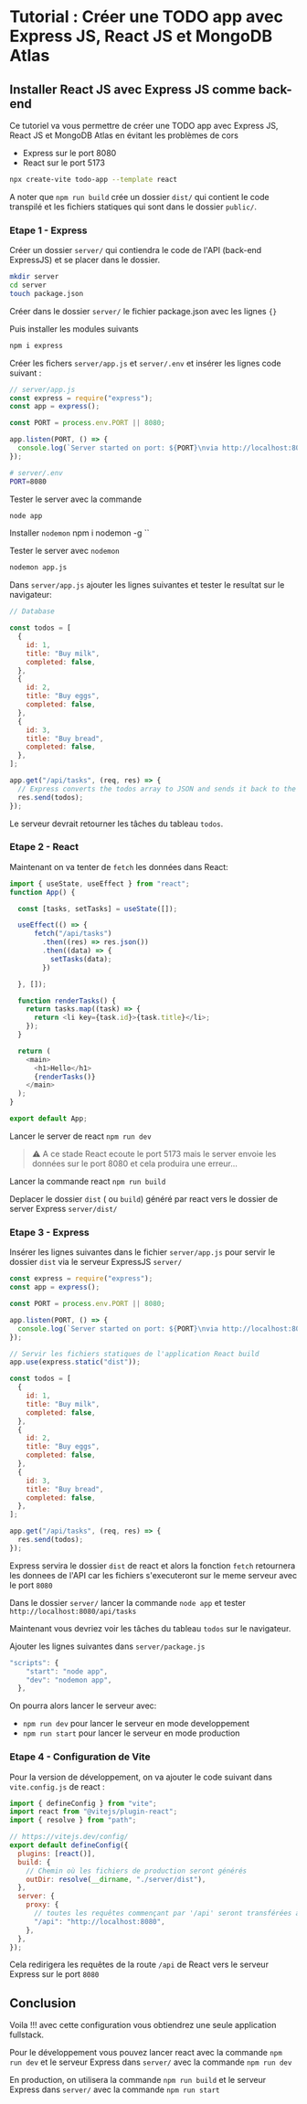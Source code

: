 # Tutorial : Créer une TODO app avec Express JS, React JS et MongoDB Atlas

## Installer React JS avec Express JS comme back-end

Ce tutoriel va vous permettre de créer une TODO app avec Express JS, React JS et MongoDB Atlas en évitant les problèmes de cors

- Express sur le port 8080
- React sur le port 5173

```bash
npx create-vite todo-app --template react
```

A noter que `npm run build` crée un dossier `dist/` qui contient le code transpilé et les fichiers statiques qui sont dans le dossier `public/`.

### Etape 1 - Express

Créer un dossier `server/` qui contiendra le code de l'API (back-end ExpressJS) et se placer dans le dossier.

```bash
mkdir server
cd server
touch package.json
```

Créer dans le dossier `server/` le fichier package.json avec les lignes `{}`

Puis installer les modules suivants

```bash
npm i express
```

Créer les fichers `server/app.js` et `server/.env`  et insérer les lignes code suivant :

```js
// server/app.js
const express = require("express");
const app = express();

const PORT = process.env.PORT || 8080;

app.listen(PORT, () => {
  console.log(`Server started on port: ${PORT}\nvia http://localhost:8080`);
});
```

```bash
# server/.env
PORT=8080
```

Tester le server avec la commande

```bash
node app
```

Installer `nodemon`
npm i nodemon -g
``

Tester le server avec `nodemon`

```bash
nodemon app.js
```

Dans `server/app.js` ajouter les lignes suivantes et tester le resultat sur le navigateur:

```js
// Database

const todos = [
  {
    id: 1,
    title: "Buy milk",
    completed: false,
  },
  {
    id: 2,
    title: "Buy eggs",
    completed: false,
  },
  {
    id: 3,
    title: "Buy bread",
    completed: false,
  },
];

app.get("/api/tasks", (req, res) => {
  // Express converts the todos array to JSON and sends it back to the client
  res.send(todos);
});
```

Le serveur devrait retourner les tâches du tableau `todos`.

### Etape 2 - React

Maintenant on va tenter de `fetch` les données dans React:

```js
import { useState, useEffect } from "react";
function App() {

  const [tasks, setTasks] = useState([]);

  useEffect(() => {
      fetch("/api/tasks")
        .then((res) => res.json())
        .then((data) => {
          setTasks(data);
        })

  }, []);

  function renderTasks() {
    return tasks.map((task) => {
      return <li key={task.id}>{task.title}</li>;
    });
  }

  return (
    <main>
      <h1>Hello</h1>
      {renderTasks()}
    </main>
  );
}

export default App;
```

Lancer le server de react `npm run dev`

> ⚠️ A ce stade React ecoute le port 5173 mais le server envoie les données sur le port 8080 et cela produira une erreur...

Lancer la commande react `npm run build`

Deplacer le dossier `dist` ( ou `build`) généré par react vers le dossier de server Express `server/dist/`

### Etape 3 - Express

Insérer les lignes suivantes dans le fichier `server/app.js` pour servir le dossier `dist` via le serveur ExpressJS `server/`

```js
const express = require("express");
const app = express();

const PORT = process.env.PORT || 8080;

app.listen(PORT, () => {
  console.log(`Server started on port: ${PORT}\nvia http://localhost:8080`);
});

// Servir les fichiers statiques de l'application React build
app.use(express.static("dist"));

const todos = [
  {
    id: 1,
    title: "Buy milk",
    completed: false,
  },
  {
    id: 2,
    title: "Buy eggs",
    completed: false,
  },
  {
    id: 3,
    title: "Buy bread",
    completed: false,
  },
];

app.get("/api/tasks", (req, res) => {
  res.send(todos);
});
```

Express servira le dossier `dist` de react et alors la fonction `fetch` retournera les donnees de l'API car les fichiers s'executeront sur le meme serveur avec le port `8080`

Dans le dossier `server/` lancer la commande `node app` et tester `http://localhost:8080/api/tasks`

Maintenant vous devriez voir les tâches du tableau `todos` sur le navigateur.

Ajouter les lignes suivantes dans `server/package.js`

```js
"scripts": {
    "start": "node app",
    "dev": "nodemon app",
  },
```

On pourra alors lancer le serveur avec:

- `npm run dev` pour lancer le serveur en mode developpement
- `npm run start` pour lancer le serveur en mode production

### Etape 4 - Configuration de Vite

Pour la version de développement, on va ajouter le code suivant dans `vite.config.js` de react :

```js
import { defineConfig } from "vite";
import react from "@vitejs/plugin-react";
import { resolve } from "path";

// https://vitejs.dev/config/
export default defineConfig({
  plugins: [react()],
  build: {
    // Chemin où les fichiers de production seront générés
    outDir: resolve(__dirname, "./server/dist"),
  },
  server: {
    proxy: {
      // toutes les requêtes commençant par '/api' seront transférées à 'http://localhost:8080'
      "/api": "http://localhost:8080",
    },
  },
});
```

Cela redirigera les requêtes de la route `/api` de React vers le serveur Express sur le port `8080`

## Conclusion

Voila !!! avec cette configuration vous obtiendrez une seule application fullstack.

Pour le développement vous pouvez lancer react avec la commande `npm run dev` et le serveur Express dans `server/` avec la commande `npm run dev`

En production, on utilisera la commande `npm run build` et le serveur Express dans `server/` avec la commande `npm run start`
